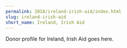 ```yaml
---
permalink: 2018/ireland-irish-aid/index.html
slug: ireland-irish-aid
short_name: Ireland, Irish Aid
---
```


Donor profile for Ireland, Irish Aid goes here.
